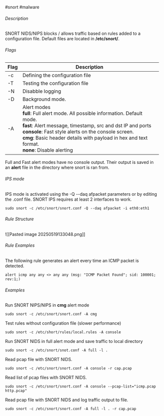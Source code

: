 #snort  #malware 

###### <span class="purple-highlight-light">Description</span>

SNORT NIDS/NIPS blocks / allows traffic based on rules added to a configuration file.
Default files are located in **/etc/snort/**.

###### <span class="purple-highlight-light">Flags</span>

| Flag | Description                                                                                                                                                                                                                                                                                                    |
| ---- | -------------------------------------------------------------------------------------------------------------------------------------------------------------------------------------------------------------------------------------------------------------------------------------------------------------- |
| -c   | Defining the configuration file                                                                                                                                                                                                                                                                                |
| -T   | Testing the configuration file                                                                                                                                                                                                                                                                                 |
| -N   | Disabble logging                                                                                                                                                                                                                                                                                               |
| -D   | Background mode.                                                                                                                                                                                                                                                                                               |
| -A   | Alert modes<br>**full**: Full alert mode. All possible information. Default mode.<br>**fast**: Alert message, timestamp, src and dst IP and ports<br>**console**: Fast style alerts on the console screen.<br>**cmg**: Basic header details with payload in hex and text format.<br>**none**: Disable alerting |
Full and Fast alert modes have no console output. Their output is saved in an **alert** file in the directory where snort is ran from.


###### <span class="purple-highlight-light">IPS mode</span>

IPS mode is activated using the -Q --daq afpacket parameters or by editing the .conf file. SNORT IPS requires at least 2 interfaces to work.

```shell
sudo snort -c /etc/snort/snort.conf -Q --daq afpacket -i eth0:eth1
```

###### <span class="purple-highlight-light">Rule Structure</span>

![[Pasted image 20250519133048.png]]



###### <span class="blue-highlight-light">Rule Examples</span>

The following rule generates an alert every time an ICMP packet is detected.
```snort
alert icmp any any <> any any (msg: "ICMP Packet Found"; sid: 100001; rev:1;)
```

###### <span class="blue-highlight-light">Examples</span>

Run SNORT NIPS/NIPS in **cmg** alert mode
```shell
sudo snort -c /etc/snort/snort.conf -A cmg
```

Test rules without configuration file (slower performance)
```shell
sudo snort -c /etc/short/rules/local.rules -A console
```

Run SNORT NIDS in full alert mode and save traffic to local directory
```shell
sudo snort -c /etc/snort/snot.conf -A full -l .
```

Read pcap file with SNORT NIDS.
```shell
sudo snort -c /etc/snort/snort.conf -A console -r cap.pcap
```

Read list of pcap files with SNORT NIDS.
```shell
sudo snort -c /etc/snort/snort.conf -A console --pcap-list="icmp.pcap http.pcap"
```

Read pcap file with SNORT NIDS and log traffic output to file.
```shell
sudo snort -c /etc/snort/snort.conf -A full -l . -r cap.pcap
```


